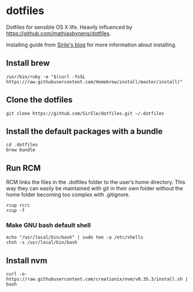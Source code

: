 # dotfiles

Dotfiles for sensible OS X life. Heavily influenced by
https://github.com/mathiasbynens/dotfiles.

Installing guide from [Sirile's blog](http://sirile.github.io/2015/01/26/setting-up-mac.html) for more information about installing.

## Install brew

```
/usr/bin/ruby -e "$(curl -fsSL https://raw.githubusercontent.com/Homebrew/install/master/install)"
```

## Clone the dotfiles

```
git clone https://github.com/SirIle/dotfiles.git ~/.dotfiles
```

## Install the default packages with a bundle

```
cd .dotfiles
brew bundle
```

## Run RCM

RCM links the files in the .dotfiles folder to the user’s home directory. This way they can easily be maintained with git in their own folder without the home folder becoming too complex with .gitignore.

```
rcup rcrc
rcup -f
```

### Make GNU bash default shell

```
echo "/usr/local/bin/bash" | sudo tee -a /etc/shells
chsh -s /usr/local/bin/bash
```

## Install nvm

```
curl -o- https://raw.githubusercontent.com/creationix/nvm/v0.35.3/install.sh | bash

```
